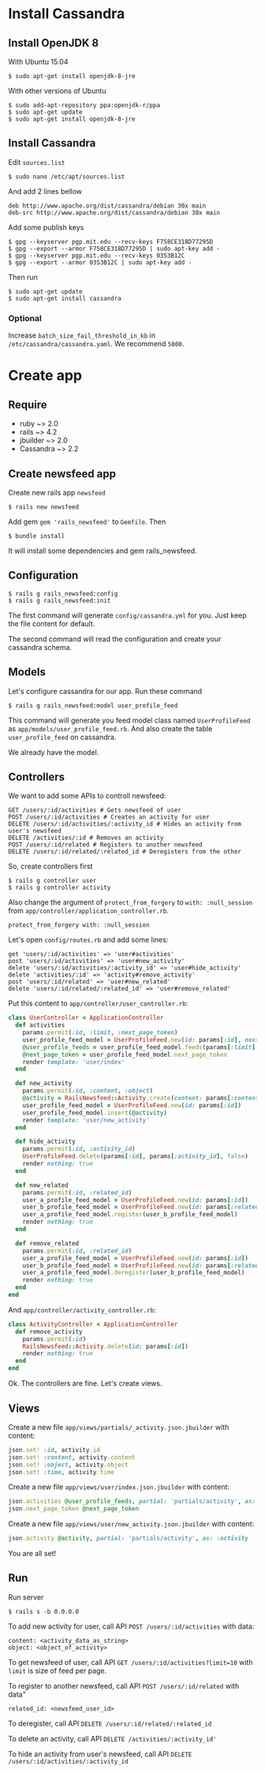 # Install Cassandra

## Install OpenJDK 8

With Ubuntu 15.04

    $ sudo apt-get install openjdk-8-jre


With other versions of Ubuntu

    $ sudo add-apt-repository ppa:openjdk-r/ppa
    $ sudo apt-get update
    $ sudo apt-get install openjdk-8-jre

## Install Cassandra

Edit `sources.list`

    $ sudo nano /etc/apt/sources.list

And add 2 lines bellow

    deb http://www.apache.org/dist/cassandra/debian 30x main
    deb-src http://www.apache.org/dist/cassandra/debian 30x main

Add some publish keys

    $ gpg --keyserver pgp.mit.edu --recv-keys F758CE318D77295D
    $ gpg --export --armor F758CE318D77295D | sudo apt-key add -
    $ gpg --keyserver pgp.mit.edu --recv-keys 0353B12C
    $ gpg --export --armor 0353B12C | sudo apt-key add -

Then run

    $ sudo apt-get update
    $ sudo apt-get install cassandra

### Optional

Increase `batch_size_fail_threshold_in_kb` in `/etc/cassandra/cassandra.yaml`. We recommend `5000`.


# Create app

## Require

- ruby ~> 2.0
- rails ~> 4.2
- jbuilder ~> 2.0
- Cassandra ~> 2.2

## Create newsfeed app

Create new rails app `newsfeed`

    $ rails new newsfeed

Add gem `gem 'rails_newsfeed'` to `Gemfile`. Then

    $ bundle install

It will install some dependencies and gem rails_newsfeed.

## Configuration

    $ rails g rails_newsfeed:config
    $ rails g rails_newsfeed:init

The first command will generate `config/cassandra.yml` for you. Just keep the file content for default.

The second command will read the configuration and create your cassandra schema.

## Models

Let's configure cassandra for our app. Run these command

    $ rails g rails_newsfeed:model user_profile_feed

This command will generate you feed model class named `UserProfileFeed` as `app/models/user_profile_feed.rb`. And also
create the table `user_profile_feed` on cassandra.

We already have the model.

## Controllers

We want to add some APIs to controll newsfeed:

    GET /users/:id/activities # Gets newsfeed of user
    POST /users/:id/activities # Creates an activity for user
    DELETE /users/:id/activities/:activity_id # Hides an activity from user's newsfeed
    DELETE /activities/:id # Removes an activity
    POST /users/:id/related # Registers to another newsfeed
    DELETE /users/:id/related/:related_id # Deregisters from the other

So, create controllers first

    $ rails g controller user
    $ rails g controller activity

Also change the argument of `protect_from_forgery` to `with: :null_session` from `app/controller/application_controller.rb`.

    protect_from_forgery with: :null_session

Let's open `config/routes.rb` and add some lines:

    get 'users/:id/activities' => 'user#activities'
    post 'users/:id/activities' => 'user#new_activity'
    delete 'users/:id/activities/:activity_id' => 'user#hide_activity'
    delete 'activities/:id' => 'activity#remove_activity'
    post 'users/:id/related' => 'user#new_related'
    delete 'users/:id/related/:related_id' => 'user#remove_related'

Put this content to `app/controller/user_controller.rb`:

```ruby
class UserController < ApplicationController
  def activities
    params.permit(:id, :limit, :next_page_token)
    user_profile_feed_model = UserProfileFeed.new(id: params[:id], next_page_token: params[:next_page_token])
    @user_profile_feeds = user_profile_feed_model.feeds(params[:limit] || 10)
    @next_page_token = user_profile_feed_model.next_page_token
    render template: 'user/index'
  end

  def new_activity
    params.permit(:id, :content, :object)
    @activity = RailsNewsfeed::Activity.create(content: params[:content], object: params[:object])
    user_profile_feed_model = UserProfileFeed.new(id: params[:id])
    user_profile_feed_model.insert(@activity)
    render template: 'user/new_activity'
  end

  def hide_activity
    params.permit(:id, :activity_id)
    UserProfileFeed.delete(params[:id], params[:activity_id], false)
    render nothing: true
  end

  def new_related
    params.permit(:id, :related_id)
    user_a_profile_feed_model = UserProfileFeed.new(id: params[:id])
    user_b_profile_feed_model = UserProfileFeed.new(id: params[:related_id])
    user_a_profile_feed_model.register(user_b_profile_feed_model)
    render nothing: true
  end

  def remove_related
    params.permit(:id, :related_id)
    user_a_profile_feed_model = UserProfileFeed.new(id: params[:id])
    user_b_profile_feed_model = UserProfileFeed.new(id: params[:related_id])
    user_a_profile_feed_model.deregister(user_b_profile_feed_model)
    render nothing: true
  end
end
```

And `app/controller/activity_controller.rb`:

```ruby
class ActivityController < ApplicationController
  def remove_activity
    params.permit(:id)
    RailsNewsfeed::Activity.delete(id: params[:id])
    render nothing: true
  end
end
```

Ok. The controllers are fine. Let's create views.

## Views

Create a new file `app/views/partials/_activity.json.jbuilder` with content:

```ruby
json.set! :id, activity.id
json.set! :content, activity.content
json.set! :object, activity.object
json.set! :time, activity.time
```

Create a new file `app/views/user/index.json.jbuilder` with content:

```ruby
json.activities @user_profile_feeds, partial: 'partials/activity', as: :activity
json.next_page_token @next_page_token
```

Create a new file `app/views/user/new_activity.json.jbuilder` with content:

```ruby
json.activity @activity, partial: 'partials/activity', as: :activity
```

You are all set!

## Run

Run server

    $ rails s -b 0.0.0.0

To add new activity for user, call API `POST /users/:id/activities` with data:

    content: <activity_data_as_string>
    object: <object_of_activity>

To get newsfeed of user, call API `GET /users/:id/activities?limit=10` with `limit` is size of feed per page.

To register to another newsfeed, call API `POST /users/:id/related` with data"

    related_id: <newsfeed_user_id>

To deregister, call API `DELETE /users/:id/related/:related_id`

To delete an activity, call API `DELETE /activities/:activity_id'`

To hide an activity from user's newsfeed, call API `DELETE /users/:id/activities/:activity_id`

